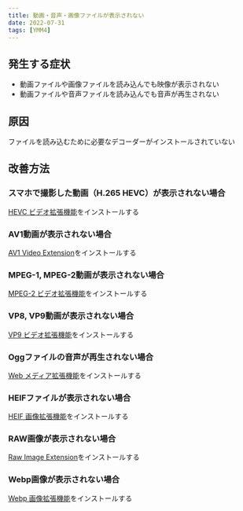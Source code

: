 ```yaml
---
title: 動画・音声・画像ファイルが表示されない
date: 2022-07-31
tags: [YMM4]
---
```

## 発生する症状
- 動画ファイルや画像ファイルを読み込んでも映像が表示されない
- 動画ファイルや音声ファイルを読み込んでも音声が再生されない

## 原因
ファイルを読み込むために必要なデコーダーがインストールされていない

## 改善方法
### スマホで撮影した動画（H.265 HEVC）が表示されない場合
[HEVC ビデオ拡張機能](https://www.microsoft.com/ja-jp/p/hevc-video-extensions-from-device-manufacturer/9n4wgh0z6vhq)をインストールする

### AV1動画が表示されない場合
[AV1 Video Extension](https://www.microsoft.com/ja-jp/p/av1-video-extension-beta/9mvzqvxjbq9v)をインストールする

### MPEG-1, MPEG-2動画が表示されない場合
[MPEG-2 ビデオ拡張機能](https://www.microsoft.com/ja-jp/p/mpeg-2-%E3%83%93%E3%83%87%E3%82%AA%E6%8B%A1%E5%BC%B5%E6%A9%9F%E8%83%BD/9n95q1zzpmh4)をインストールする

### VP8, VP9動画が表示されない場合
[VP9 ビデオ拡張機能](https://www.microsoft.com/ja-jp/p/vp9-%E3%83%93%E3%83%87%E3%82%AA%E6%8B%A1%E5%BC%B5%E6%A9%9F%E8%83%BD/9n4d0msmp0pt)をインストールする

### Oggファイルの音声が再生されない場合
[Web メディア拡張機能](https://www.microsoft.com/ja-jp/p/web-%E3%83%A1%E3%83%87%E3%82%A3%E3%82%A2%E6%8B%A1%E5%BC%B5%E6%A9%9F%E8%83%BD/9n5tdp8vcmhs)をインストールする

### HEIFファイルが表示されない場合
[HEIF 画像拡張機能](https://www.microsoft.com/ja-jp/p/heif-%E7%94%BB%E5%83%8F%E6%8B%A1%E5%BC%B5%E6%A9%9F%E8%83%BD/9pmmsr1cgpwg)をインストールする

### RAW画像が表示されない場合
[Raw Image Extension](https://www.microsoft.com/ja-jp/p/raw-image-extension/9nctdw2w1bh8)をインストールする

### Webp画像が表示されない場合
[Webp 画像拡張機能](https://www.microsoft.com/ja-jp/p/webp-%E7%94%BB%E5%83%8F%E6%8B%A1%E5%BC%B5%E6%A9%9F%E8%83%BD/9pg2dk419drg)をインストールする